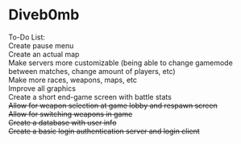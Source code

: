 Diveb0mb<br>
========
To-Do List:<br>
Create pause menu<br>
Create an actual map<br>
Make servers more customizable (being able to change gamemode between matches, change amount of players, etc)<br>
Make more races, weapons, maps, etc<br>
Improve all graphics<br>
Create a short end-game screen with battle stats<br>
<s>Allow for weapon selection at game lobby and respawn screen</s><br>
<s>Allow for switching weapons in game</s><br>
<s>Create a database with user info</s><br>
<s>Create a basic login authentication server and login client</s><br>